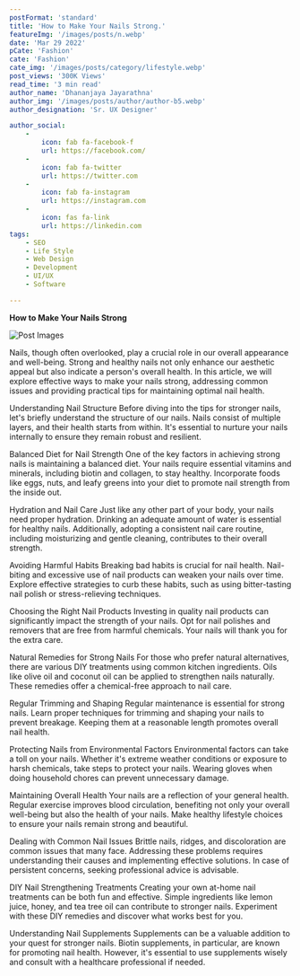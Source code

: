 ```yaml
---
postFormat: 'standard'
title: 'How to Make Your Nails Strong.'
featureImg: '/images/posts/n.webp'
date: 'Mar 29 2022'
pCate: 'Fashion'
cate: 'Fashion'
cate_img: '/images/posts/category/lifestyle.webp'
post_views: '300K Views'
read_time: '3 min read'
author_name: 'Dhananjaya Jayarathna'
author_img: '/images/posts/author/author-b5.webp'
author_designation: 'Sr. UX Designer'

author_social:
    -
        icon: fab fa-facebook-f
        url: https://facebook.com/
    -
        icon: fab fa-twitter
        url: https://twitter.com
    -
        icon: fab fa-instagram
        url: https://instagram.com
    - 
        icon: fas fa-link
        url: https://linkedin.com
tags: 
    - SEO
    - Life Style
    - Web Design
    - Development
    - UI/UX
    - Software

---
```


**How to Make Your Nails Strong**

![Post Images](/images/post-single/z.webp)



Nails, though often overlooked, play a crucial role in our overall appearance and well-being. Strong and healthy nails not only enhance our aesthetic appeal but also indicate a person's overall health. In this article, we will explore effective ways to make your nails strong, addressing common issues and providing practical tips for maintaining optimal nail health.

Understanding Nail Structure
Before diving into the tips for stronger nails, let's briefly understand the structure of our nails. Nails consist of multiple layers, and their health starts from within. It's essential to nurture your nails internally to ensure they remain robust and resilient.

Balanced Diet for Nail Strength
One of the key factors in achieving strong nails is maintaining a balanced diet. Your nails require essential vitamins and minerals, including biotin and collagen, to stay healthy. Incorporate foods like eggs, nuts, and leafy greens into your diet to promote nail strength from the inside out.

Hydration and Nail Care
Just like any other part of your body, your nails need proper hydration. Drinking an adequate amount of water is essential for healthy nails. Additionally, adopting a consistent nail care routine, including moisturizing and gentle cleaning, contributes to their overall strength.

Avoiding Harmful Habits
Breaking bad habits is crucial for nail health. Nail-biting and excessive use of nail products can weaken your nails over time. Explore effective strategies to curb these habits, such as using bitter-tasting nail polish or stress-relieving techniques.

Choosing the Right Nail Products
Investing in quality nail products can significantly impact the strength of your nails. Opt for nail polishes and removers that are free from harmful chemicals. Your nails will thank you for the extra care.

Natural Remedies for Strong Nails
For those who prefer natural alternatives, there are various DIY treatments using common kitchen ingredients. Oils like olive oil and coconut oil can be applied to strengthen nails naturally. These remedies offer a chemical-free approach to nail care.

Regular Trimming and Shaping
Regular maintenance is essential for strong nails. Learn proper techniques for trimming and shaping your nails to prevent breakage. Keeping them at a reasonable length promotes overall nail health.

Protecting Nails from Environmental Factors
Environmental factors can take a toll on your nails. Whether it's extreme weather conditions or exposure to harsh chemicals, take steps to protect your nails. Wearing gloves when doing household chores can prevent unnecessary damage.

Maintaining Overall Health
Your nails are a reflection of your general health. Regular exercise improves blood circulation, benefiting not only your overall well-being but also the health of your nails. Make healthy lifestyle choices to ensure your nails remain strong and beautiful.

Dealing with Common Nail Issues
Brittle nails, ridges, and discoloration are common issues that many face. Addressing these problems requires understanding their causes and implementing effective solutions. In case of persistent concerns, seeking professional advice is advisable.

DIY Nail Strengthening Treatments
Creating your own at-home nail treatments can be both fun and effective. Simple ingredients like lemon juice, honey, and tea tree oil can contribute to stronger nails. Experiment with these DIY remedies and discover what works best for you.

Understanding Nail Supplements
Supplements can be a valuable addition to your quest for stronger nails. Biotin supplements, in particular, are known for promoting nail health. However, it's essential to use supplements wisely and consult with a healthcare professional if needed.